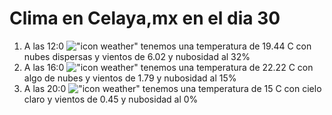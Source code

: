# Clima en Celaya,mx en el dia 30

1. A las 12:0 !["icon weather"](http://openweathermap.org/img/w/03d.png) tenemos una temperatura de 19.44 C con nubes dispersas y  vientos de 6.02 y nubosidad al 32%
1. A las 16:0 !["icon weather"](http://openweathermap.org/img/w/02d.png) tenemos una temperatura de 22.22 C con algo de nubes y  vientos de 1.79 y nubosidad al 15%
1. A las 20:0 !["icon weather"](http://openweathermap.org/img/w/01n.png) tenemos una temperatura de 15 C con cielo claro y  vientos de 0.45 y nubosidad al 0%
